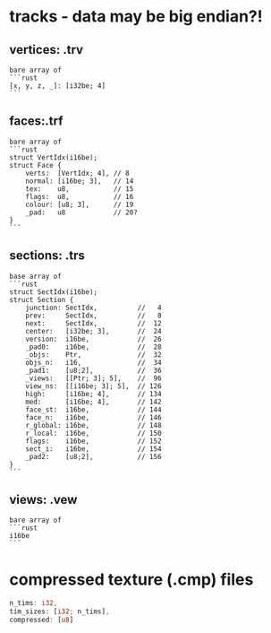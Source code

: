 
# tracks - data may be big endian?!

## vertices: .trv
    bare array of
    ```rust
    [x, y, z, _]: [i32be; 4]
    ```

## faces:.trf
    bare array of
    ```rust
    struct VertIdx(i16be);
    struct Face {
        verts:  [VertIdx; 4], // 8
        normal: [i16be; 3],   // 14
        tex:    u8,           // 15
        flags:  u8,           // 16
        colour: [u8; 3],      // 19
        _pad:   u8            // 20?
    }
    ```

## sections: .trs
    base array of
    ```rust
    struct SectIdx(i16be);
    struct Section {
        junction: SectIdx,          //   4
        prev:     SectIdx,          //   8
        next:     SectIdx,          //  12
        center:   [i32be; 3],       //  24
        version:  i16be,            //  26
        _pad0:    i16be,            //  28
        _objs:    Ptr,              //  32
        objs_n:   i16,              //  34
        _pad1:    [u8;2],           //  36
        _views:   [[Ptr; 3]; 5],    //  96
        view_ns:  [[i16be; 3]; 5],  // 126
        high:     [i16be; 4],       // 134
        med:      [i16be; 4],       // 142
        face_st:  i16be,            // 144
        face_n:   i16be,            // 146
        r_global: i16be,            // 148
        r_local:  i16be,            // 150
        flags:    i16be,            // 152
        sect_i:   i16be,            // 154
        _pad2:    [u8;2],           // 156
    }
    ```

## views: .vew
    bare array of
    ```rust
    i16be
    ```

# compressed texture (.cmp) files

```rust
n_tims: i32,
tim_sizes: [i32; n_tims],
compressed: [u8]
```

